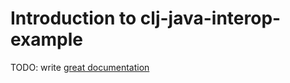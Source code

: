 # Introduction to clj-java-interop-example

TODO: write [great documentation](http://jacobian.org/writing/what-to-write/)

